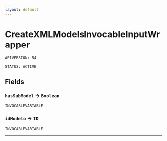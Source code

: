 ```yaml
---
layout: default
---
```

# CreateXMLModelsInvocableInputWrapper

`APIVERSION: 54`

`STATUS: ACTIVE`
## Fields

### `hasSubModel` → `Boolean`

`INVOCABLEVARIABLE` 

### `idModelo` → `ID`

`INVOCABLEVARIABLE` 

---
